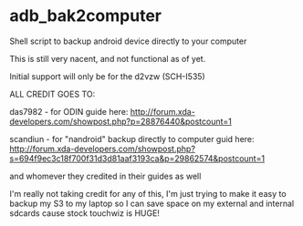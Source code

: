 adb_bak2computer
================

Shell script to backup android device directly to your computer

This is still very nacent, and not functional as of yet.

Initial support will only be for the d2vzw (SCH-I535)

ALL CREDIT GOES TO:

das7982 - for ODIN guide here:
http://forum.xda-developers.com/showpost.php?p=28876440&postcount=1

scandiun - for "nandroid" backup directly to computer guid here: 
http://forum.xda-developers.com/showpost.php?s=694f9ec3c18f700f31d3d81aaf3193ca&p=29862574&postcount=1

and whomever they credited in their guides as well 

I'm really not taking credit for any of this, I'm just trying to make it easy to backup my S3 to my laptop
so I can save space on my external and internal sdcards cause stock touchwiz is HUGE!